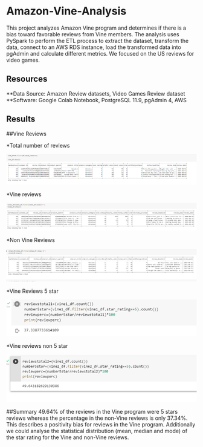 # Amazon-Vine-Analysis
This project analyzes Amazon Vine program and determines if there is a bias toward favorable reviews from Vine members.
The analysis uses PySpark to perform the ETL process to extract the dataset, transform the data, connect to an AWS RDS instance, load the transformed data into pgAdmin and calculate different metrics.
We focused on the US reviews for video games.
## Resources
**Data Source: Amazon Review datasets, Video Games Review dataset
**Software: Google Colab Notebook, PostgreSQL 11.9, pgAdmin 4, AWS
## Results

##Vine Reviews

*Total number of reviews

![GitHub Graph](https://github.com/tpatel0107/Amazon-Vine-Analysis/blob/main/Total%20Number%20of%20Reviews.PNG?raw=true)

*Vine reviews

![GitHub Graph](https://github.com/tpatel0107/Amazon-Vine-Analysis/blob/main/Vine%20review%20Yes.PNG?raw=true)

*Non Vine Reviews

![GitHub Graph](https://github.com/tpatel0107/Amazon-Vine-Analysis/blob/main/Vine%20review%20No.PNG?raw=true)




*Vine Reviews 5 star

![GitHub Graph](https://github.com/tpatel0107/Amazon-Vine-Analysis/blob/main/Total%20number%20of%20vine%20reviews.PNG?raw=true)

*Vine reviews non 5 star

![GitHub Graph](https://github.com/tpatel0107/Amazon-Vine-Analysis/blob/main/total%20number%20of%20vine%20reviews2.PNG?raw=true)


##Summary
49.64% of the reviews in the Vine program were 5 stars reviews whereas the percentage in the non-Vine reviews is only 37.34%. This describes a positivity bias for reviews in the Vine program.
Additionally we could analyse the statistical distribution (mean, median and mode) of the star rating for the Vine and non-Vine reviews.



